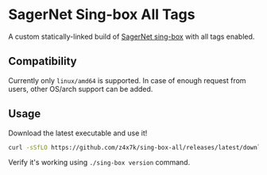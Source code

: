 # SagerNet Sing-box All Tags

A custom statically-linked build of [SagerNet sing-box](https://github.com/SagerNet/sing-box/) with all tags enabled.

## Compatibility

Currently only `linux/amd64` is supported. In case of enough request from users, other OS/arch support can be added.

## Usage

Download the latest executable and use it!

```sh
curl -sSfLO https://github.com/z4x7k/sing-box-all/releases/latest/download/sing-box && chmod +x ./sing-box
```

Verify it's working using `./sing-box version` command.
